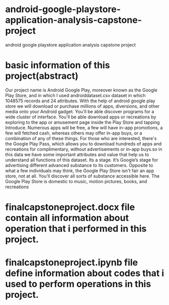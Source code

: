 # android-google-playstore-application-analysis-capstone-project
android google playstore application analysis capstone project
# basic information of this project(abstract)
Our project name is Android  Google Play, moreover known as the Google Play Store, and in which I used androiddataset.csv dataset in which 1048575 records and 24 attributes. With the help of android google play store  we will download or purchase millions of apps, diversions, and other media onto your Android gadget. You'll be able discover programs for a wide cluster of interface. You'll be able download apps or recreations by exploring to the app or amusement page inside the Play Store and tapping Introduce. Numerous apps will be free, a few will have in-app promotions, a few will fetched cash, whereas others may offer in-app buys, or a combination of any of these things. For those who are interested, there's the Google Play Pass, which allows you to download hundreds of apps and recreations for complimentary, without advertisements or in-app buys.so in this data we have some important attributes and value that help us to understand all functions of this dataset. Its  a stage. It’s Google’s stage for advertising different advanced substance to its customers. Opposite to what a few individuals may think, the Google Play Store isn't fair an app store, not at all. You'll discover all sorts of substance accessible here. The Google Play Store is domestic to music, motion pictures, books, and recreations
# finalcapstoneproject.docx file contain all information about operation that i performed in this project.
# finalcapstoneproject.ipynb file define information about codes that i used to perform  operations in this project.
